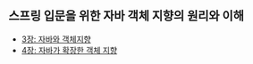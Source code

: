 ## 스프링 입문을 위한 자바 객체 지향의 원리와 이해

- [3장: 자바와 객체지향](https://github.com/wjdrbs96/Gyunny-Java-Lab/blob/master/OOP_Basic/3%EC%9E%A5/3.%20%EC%9E%90%EB%B0%94%EC%99%80%20%EA%B0%9D%EC%B2%B4%20%EC%A7%80%ED%96%A5.md)
- [4장: 자바가 확장한 객체 지향]()